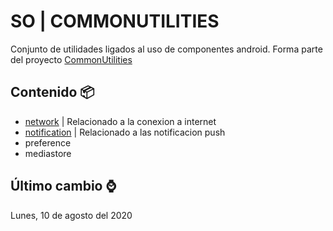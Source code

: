 # SO | COMMONUTILITIES

Conjunto de utilidades ligados al uso de componentes android. Forma parte del proyecto [CommonUtilities](https://github.com/vanskarner/CommunUtilidades/blob/master/README.md)

## Contenido :package:

* [network](https://github.com/vanskarner/CommunUtilidades/blob/master/info/README_NETWORK_SO.md) | Relacionado a la conexion a internet
* [notification](https://github.com/vanskarner/CommunUtilidades/blob/master/info/README_NOTIFICATION_SO.md) | Relacionado a las notificacion push
* preference
* mediastore

## Último cambio :watch:
Lunes, 10 de agosto del 2020
